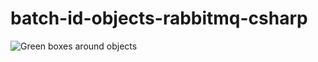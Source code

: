 # batch-id-objects-rabbitmq-csharp
![Green boxes around objects](https://brandonyuh.me/portfolio/batchid.png)
